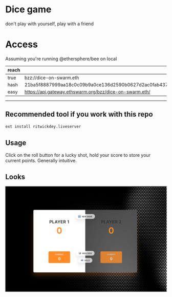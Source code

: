 # Dice game

don't play with yourself, play with a friend

# Access

Assuming you're running @ethersphere/bee on local

| reach |                                                                  |
| ----- | ---------------------------------------------------------------- |
| true  | bzz://dice-on-swarm.eth                                          |
| hash  | 21ba5f8887999aa18c0c09b9a0ce136d2590b0627d2ac0fab437d93af65b0d33 |
| easy  | https://api.gateway.ethswarm.org/bzz/dice-on-swarm.eth/          |

---

## Recommended tool if you work with this repo

```bash
ext install ritwickdey.liveserver
```

## Usage

Click on the roll button for a lucky shot, hold your score to store your current points. Generally intuitive.

## Looks

![](./assets/source/sneakpeak.png)

[def]: https://gateway.ethswarm.org/
